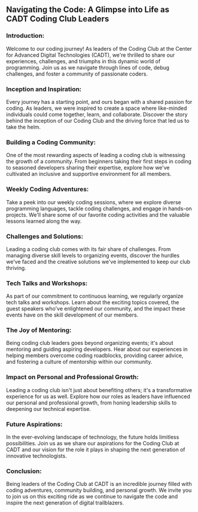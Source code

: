 
## Navigating the Code: A Glimpse into Life as CADT Coding Club Leaders

### Introduction:
Welcome to our coding journey! As leaders of the Coding Club at the Center for Advanced Digital Technologies (CADT), we're thrilled to share our experiences, challenges, and triumphs in this dynamic world of programming. Join us as we navigate through lines of code, debug challenges, and foster a community of passionate coders.

### Inception and Inspiration:
Every journey has a starting point, and ours began with a shared passion for coding. As leaders, we were inspired to create a space where like-minded individuals could come together, learn, and collaborate. Discover the story behind the inception of our Coding Club and the driving force that led us to take the helm.

### Building a Coding Community:
One of the most rewarding aspects of leading a coding club is witnessing the growth of a community. From beginners taking their first steps in coding to seasoned developers sharing their expertise, explore how we've cultivated an inclusive and supportive environment for all members.

### Weekly Coding Adventures:
Take a peek into our weekly coding sessions, where we explore diverse programming languages, tackle coding challenges, and engage in hands-on projects. We'll share some of our favorite coding activities and the valuable lessons learned along the way.

### Challenges and Solutions:
Leading a coding club comes with its fair share of challenges. From managing diverse skill levels to organizing events, discover the hurdles we've faced and the creative solutions we've implemented to keep our club thriving.

### Tech Talks and Workshops:
As part of our commitment to continuous learning, we regularly organize tech talks and workshops. Learn about the exciting topics covered, the guest speakers who've enlightened our community, and the impact these events have on the skill development of our members.

### The Joy of Mentoring:
Being coding club leaders goes beyond organizing events; it's about mentoring and guiding aspiring developers. Hear about our experiences in helping members overcome coding roadblocks, providing career advice, and fostering a culture of mentorship within our community.

### Impact on Personal and Professional Growth:
Leading a coding club isn't just about benefiting others; it's a transformative experience for us as well. Explore how our roles as leaders have influenced our personal and professional growth, from honing leadership skills to deepening our technical expertise.

### Future Aspirations:
In the ever-evolving landscape of technology, the future holds limitless possibilities. Join us as we share our aspirations for the Coding Club at CADT and our vision for the role it plays in shaping the next generation of innovative technologists.

### Conclusion:
Being leaders of the Coding Club at CADT is an incredible journey filled with coding adventures, community building, and personal growth. We invite you to join us on this exciting ride as we continue to navigate the code and inspire the next generation of digital trailblazers.
